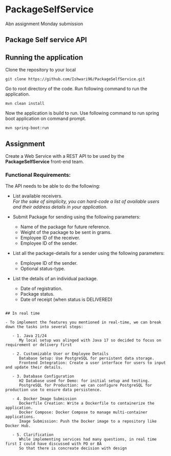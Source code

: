 # PackageSelfService
Abn assignment Monday submission 

Package Self service API
-----
## Running the application

Clone the repository to your local

```
git clone https://github.com/Ishwari96/PackageSelfService.git

```

Go to root directory of the code. Run following command to run the application.

```
mvn clean install

```

Now the application is build to run. Use following command to run spring boot application on command prompt.

```
mvn spring-boot:run

```

## Assignment
Create a Web Service with a REST API to be used by the __PackageSelfService__ front-end team.  

### Functional Requirements:
The API needs to be able to do the following:
- List available receivers.  
  _For the sake of simplicity, you can hard-code a list of available users and their address details in your application._  

- Submit Package for sending using the following parameters:
  - Name of the package for future reference.
  - Weight of the package to be sent in grams.
  - Employee ID of the receiver.
  - Employee ID of the sender.
  
- List all the package-details for a sender using the following parameters:
  - Employee ID of the sender.
  - Optional status-type.

- List the details of an individual package.
  - Date of registration.
  - Package status.
  - Date of receipt (when status is DELIVERED)

```

## In real time

- To implement the features you mentioned in real-time, we can break down the tasks into several steps:

   - 1. Java 21/24
      My local setup was alinged with Java 17 so decided to focus on requirement or delivery first
   
   - 2. Customizable User or Employee Details
      Database Setup: Use PostgreSQL for persistent data storage.
      Frontend Integration: Create a user interface for users to input and update their details.
      
   - 3. Database Configuration
      H2 Database used for Demo: for initial setup and testing.
      PostgreSQL for Production: we can configure PostgreSQL for production use to ensure data persistence.
      
   - 4. Docker Image Submission
      Dockerfile Creation: Write a Dockerfile to containerize the application.
      Docker Compose: Docker Compose to manage multi-container applications.
      Image Submission: Push the Docker image to a repository like Docker Hub.
    
   - 5. Clarification
      While implementing services had many questions, in real time first I could have discussed with PO or BA
      So that there is concreate decision with design